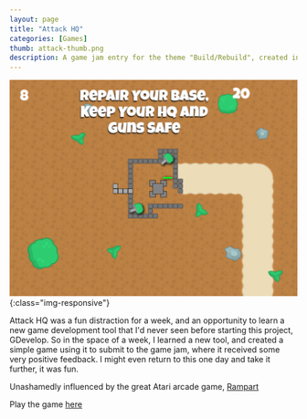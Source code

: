 ```yaml
---
layout: page
title: "Attack HQ"
categories: [Games]
thumb: attack-thumb.png
description: A game jam entry for the theme "Build/Rebuild", created in a week
---
```


![Attack HQ](/images/portfolio/attack.png){:class="img-responsive"}

Attack HQ was a fun distraction for a week, and an opportunity to learn a new
game development tool that I'd never seen before starting this project,
GDevelop. So in the space of a week, I learned a new tool, and created a simple
game using it to submit to the game jam, where it received some very positive
feedback. I might even return to this one day and take it further, it was fun.

Unashamedly influenced by the great Atari arcade game,
[Rampart](https://en.wikipedia.org/wiki/Rampart_(video_game))

Play the game [here](https://indigobeetle.itch.io/attack-hq)
